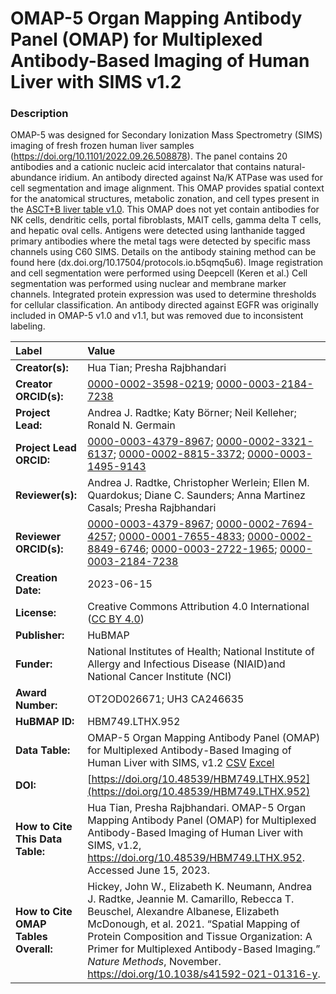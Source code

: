 # OMAP-5 Organ Mapping Antibody Panel (OMAP)  for Multiplexed Antibody-Based Imaging of Human Liver with SIMS v1.2

### Description
OMAP-5 was designed for Secondary Ionization Mass Spectrometry (SIMS) imaging of fresh frozen human liver samples (https://doi.org/10.1101/2022.09.26.508878). The panel contains 20 antibodies and a cationic nucleic acid intercalator that contains natural-abundance iridium. An antibody directed against Na/K ATPase was used for cell segmentation and image alignment. This OMAP provides spatial context for the anatomical structures, metabolic zonation, and cell types present in the [ASCT+B liver table v1.0](https://doi.org/10.48539/HBM476.BQCC.574). This OMAP does not yet contain antibodies for NK cells, dendritic cells, portal fibroblasts, MAIT cells, gamma delta T cells, and hepatic oval cells. Antigens were detected using lanthanide tagged primary antibodies where the metal tags were detected by specific mass channels using C60 SIMS. Details on the antibody staining method can be found here (dx.doi.org/10.17504/protocols.io.b5qmq5u6). Image registration and cell segmentation were performed using Deepcell (Keren et al.) Cell segmentation was performed using nuclear and membrane marker channels. Integrated protein expression was used to determine thresholds for cellular classification. An antibody directed against EGFR was originally included in OMAP-5 v1.0 and v1.1, but was removed due to inconsistent labeling.


| Label | Value |
| :------------- |:-------------|
| **Creator(s):** | Hua Tian; Presha Rajbhandari |
| **Creator ORCID(s):** |[0000-0002-3598-0219](https://orcid.org/0000-0002-3598-0219); [0000-0003-2184-7238](https://orcid.org/0000-0003-2184-7238)|
| **Project Lead:** | Andrea J. Radtke; Katy B&ouml;rner; Neil Kelleher; Ronald N. Germain |
| **Project Lead ORCID:** | [0000-0003-4379-8967](https://orcid.org/0000-0003-4379-8967); [0000-0002-3321-6137](https://orcid.org/0000-0002-3321-6137); [0000-0002-8815-3372](https://orcid.org/0000-0002-8815-3372); [0000-0003-1495-9143](https://orcid.org/0000-0003-1495-9143) |
| **Reviewer(s):** |Andrea J. Radtke, Christopher Werlein; Ellen M. Quardokus; Diane C. Saunders; Anna Martinez Casals; Presha Rajbhandari|
| **Reviewer ORCID(s):** |[0000-0003-4379-8967](https://orcid.org/0000-0003-4379-8967); [0000-0002-7694-4257](https://orcid.org/0000-0002-7694-4257); [0000-0001-7655-4833](https://orcid.org/0000-0001-7655-4833); [ 0000-0002-8849-6746](https://orcid.org/0000-0002-8849-6746); [0000-0003-2722-1965](https://orcid.org/0000-0003-2722-1965); [0000-0003-2184-7238](https://orcid.org/0000-0003-2184-7238)|
| **Creation Date:** | 2023-06-15 |
| **License:** | Creative Commons Attribution 4.0 International ([CC BY 4.0](https://creativecommons.org/licenses/by/4.0/)) |
| **Publisher:** | HuBMAP |
| **Funder:** | National Institutes of Health; National Institute of Allergy and Infectious Disease (NIAID)and National Cancer Institute (NCI) |
| **Award Number:** | OT2OD026671;  UH3 CA246635|
| **HuBMAP ID:** | HBM749.LTHX.952 |
| **Data Table:** | OMAP-5 Organ Mapping Antibody Panel (OMAP)  for Multiplexed Antibody-Based Imaging of Human Liver with SIMS, v1.2 [CSV](https://cdn.humanatlas.io/hra-releases/v1.4/omap/omap-5-liver-sims.csv) [Excel](https://cdn.humanatlas.io/hra-releases/v1.4/omap/omap-5-liver-sims.xlsx) |
| **DOI:** | [https://doi.org/10.48539/HBM749.LTHX.952](https://doi.org/10.48539/HBM749.LTHX.952) |
| **How to Cite This Data Table:** |Hua Tian, Presha Rajbhandari. OMAP-5 Organ Mapping Antibody Panel (OMAP)  for Multiplexed Antibody-Based Imaging of Human Liver with SIMS, v1.2, https://doi.org/10.48539/HBM749.LTHX.952. Accessed June 15, 2023.|
| **How to Cite OMAP Tables Overall:** | Hickey, John W., Elizabeth K. Neumann, Andrea J. Radtke, Jeannie M. Camarillo, Rebecca T. Beuschel, Alexandre Albanese, Elizabeth McDonough, et al. 2021. “Spatial Mapping of Protein Composition and Tissue Organization: A Primer for Multiplexed Antibody-Based Imaging.” *Nature Methods*, November. https://doi.org/10.1038/s41592-021-01316-y. |


